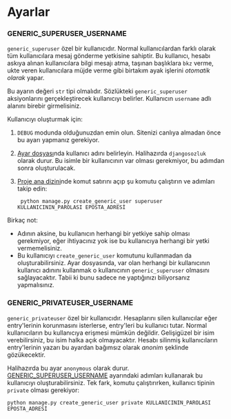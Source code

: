 # Ayarlar

### GENERIC_SUPERUSER_USERNAME
`generic_superuser` özel bir kullanıcıdır. Normal kullanıcılardan farklı olarak
tüm kullanıcılara mesaj gönderme yetkisine sahiptir. Bu kullanıcı, hesabı askıya 
alınan kullanıcılara bilgi mesajı atma, taşınan başlıklara `bkz` verme,
ukte veren kullanıcılara müjde verme gibi birtakım ayak işlerini *otomatik olarak*
yapar.

Bu ayarın değeri `str` tipi olmalıdır. Sözlükteki `generic_superuser` aksiyonlarını
gerçekleştirecek kullanıcıyı belirler. Kullanıcın `username` adlı alanını birebir 
girmelisiniz.

Kullanıcıyı oluşturmak için:

1. `DEBUG` modunda olduğunuzdan emin olun. Sitenizi canlıya almadan önce bu
ayarı yapmanız gerekiyor.
2. [Ayar dosyası](/dictionary/utils/settings.py)nda kullanıcı adını belirleyin. Halihazırda
`djangosozluk` olarak durur. Bu isimle bir kullanıcının var olması gerekmiyor, bu adımdan
sonra oluşturulacak.
3. [Proje ana dizini](/../../)nde komut satırını açıp şu komutu çalıştırın ve adımları takip edin:

        python manage.py create_generic_user superuser KULLANICININ_PAROLASI EPOSTA_ADRESİ

Birkaç not:
* Adının aksine, bu kullanıcın herhangi bir yetkiye sahip olması gerekmiyor, eğer
ihtiyacınız yok ise bu kullanıcıya herhangi bir yetki vermemelisiniz.
* Bu kullanıcıyı `create_generic_user` komutunu kullanmadan da oluşturabilirsiniz.
Ayar dosyasında, var olan herhangi bir kullanıcının kullanıcı adınını kullanmak o kullanıcının
`generic_superuser` olmasını sağlayacaktır. Tabii ki bunu sadece ne yaptığınızı
biliyorsanız yapmalısınız.

### GENERIC_PRIVATEUSER_USERNAME
`generic_privateuser` özel bir kullanıcıdır. Hesaplarını silen kullanıcılar eğer entry'lerinin
korunmasını isterlerse, entry'leri bu kullanıcı tutar. Normal kullanıcıların bu kullanıcıya
erişmesi mümkün değildir. Gelişigüzel bir isim verebilirsiniz, bu isim halka açık olmayacaktır.
Hesabı silinmiş kullanıcıların entry'lerinin yazarı bu ayardan bağımsız olarak *anonim* şeklinde gözükecektir.

Halihazırda bu ayar `anonymous` olarak durur. [GENERIC_SUPERUSER_USERNAME](#generic_superuser_username) ayarındaki adımları kullanarak bu kullanıcıyı
oluşturabilirsiniz. Tek fark, komutu çalıştırırken, kullanıcı tipinin `private` olması gerekiyor:

    python manage.py create_generic_user private KULLANICININ_PAROLASI EPOSTA_ADRESİ